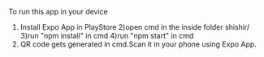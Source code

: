 
To run this app in your device

1) Install Expo App in PlayStore
2)open cmd in the inside folder shishir/
3)run "npm install" in cmd
4)run "npm start" in  cmd
5) QR code gets generated in cmd.Scan it in your phone using Expo App.
